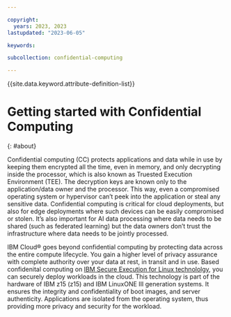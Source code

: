 ```yaml
---

copyright:
  years: 2023, 2023
lastupdated: "2023-06-05"

keywords: 

subcollection: confidential-computing

---
```


{{site.data.keyword.attribute-definition-list}}

# Getting started with Confidential Computing
{: #about}

Confidential computing (CC) protects applications and data while in use by keeping them encrypted all the time, even in memory, and only decrypting inside the processor, which is also known as Truested Execution Environment (TEE). The decryption keys are known only to the application/data owner and the processor. This way, even a compromised operating system or hypervisor can’t peek into the application or steal any sensitive data. Confidential computing is critical for cloud deployments, but also for edge deployments where such devices can be easily compromised or stolen. It’s also important for AI data processing where data needs to be shared (such as federated learning) but the data owners don’t trust the infrastructure where data needs to be jointly processed.

 IBM Cloud® goes beyond confidential computing by protecting data across the entire compute lifecycle. You gain a higher level of privacy assurance with complete authority over your data at rest, in transit and in use. Based confidenital computing on [IBM Secure Execution for Linux technololgy](https://www.ibm.com/docs/en/linux-on-systems?topic=virtualization-introducing-secure-execution-linux), you can securely deploy workloads in the cloud. This technology is part of the hardware of IBM z15 (z15) and IBM LinuxONE III generation systems. It ensures the integrity and confidentiality of boot images, and server authenticity. Applications are isolated from the operating system, thus providing more privacy and security for the workload.




